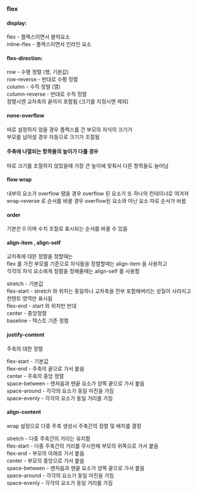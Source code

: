 ### flex

#### display:  

flex - 플렉스이면서 블럭요소   
inline-flex - 플렉스이면서 인라인 요소  


#### flex-direction:

row - 수평 정렬 (행, 기본값)  
row-reverse - 반대로 수평 정렬  
column - 수직 정렬 (열)  
column-reverse - 반대로 수직 정렬  
정렬시엔 교차축의 끝까지 포함됨 (크기를 지정시엔 제외)   


#### none-overflow  

따로 설정하지 않을 경우 플렉스를 건 부모의 자식의 크기가  
부모를 넘어설 경우 자동으로 크기가 조절됨   


#### 주축에 나열되는 항목들의 높이가 다를 경우   

따로 크기를 조절하지 않았을때 가장 큰 높이에 맞춰서 다른 항목들도 늘어남  

#### flow wrap

내부의 요소가 overflow 됐을 경우 overflow 된 요소가 또 하나의 컨테이너로 여겨져  
wrap-reverse 로 순서를 바꿀 경우 overflow된 요소와 아닌 요소 따로 순서가 바뀜

#### order 

기본은 0 이며 수치 조절로 표시되는 순서를 바꿀 수 있음  

#### align-item , align-self

교차축에 대한 정렬을 정할때는  
flex 를 가진 부모를 기준으로 자식들을 정렬할때는 align-item 을 사용하고   
각각의 자식 요소에게 정렬을 정해줄때는 align-self 를 사용함  

stretch - 기본값    
flex-start - stretch 와 위치는 동일하나 교차축을 전부 포함해버리는 성질이 사라지고 컨텐트 영역만 표시됨  
flex-end - start 와 위치만 반대  
center - 중앙정렬  
baseline - 텍스트 기준 정렬  

#### justify-content

주축의 대한 정렬  

flex-start - 기본값  
flex-end - 주축의 끝으로 가서 붙음  
center - 주축의 중앙 정렬  
space-between - 맨처음과 맨끝 요소가 양쪽 끝으로 가서 붙음  
space-around - 각각의 요소가 동일 마진을 가짐  
space-evenly - 각각의 요소가 동일 거리를 가짐  

#### align-content 

wrap 설정으로 다중 주축 생성시 주축간의 정렬 및 배치를 결정  

stretch - 다중 주축간의 거리는 유지함  
flex-start - 다중 주축간의 거리를 무시한체 부모의 위쪽으로 가서 붙음   
flex-end - 부모의 아래로 가서 붙음  
center - 부모의 중앙으로 가서 붙음  
space-between - 맨처음과 맨끝 요소가 양쪽 끝으로 가서 붙음  
space-around - 각각의 요소가 동일 마진을 가짐  
space-evenly - 각각의 요소가 동일 거리를 가짐  
